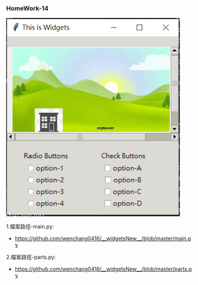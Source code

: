 ### HomeWork-14
![產出圖片](./images/Widget.PNG)

1.檔案路徑-main.py:
 - https://github.com/wenchang0416/__widgetsNew__/blob/master/main.py
 
2.檔案路徑-parts.py:
 - https://github.com/wenchang0416/__widgetsNew__/blob/master/parts.py